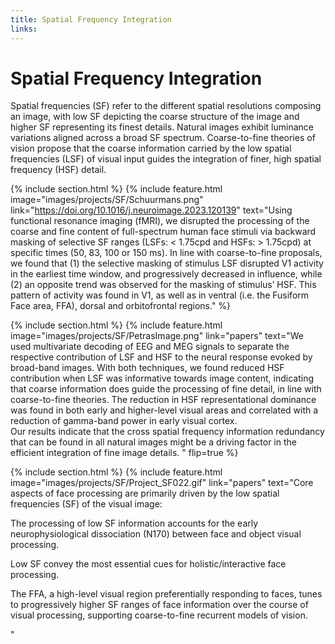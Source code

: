 ```yaml
---
title: Spatial Frequency Integration
links:
---
```

# Spatial Frequency Integration

Spatial frequencies (SF) refer to the different spatial resolutions composing an image, with low SF depicting the coarse structure of the image and higher SF representing its finest details. Natural images exhibit luminance variations aligned across a broad SF spectrum. Coarse-to-fine theories of vision propose that the coarse information carried by the low spatial frequencies (LSF) of visual input guides the integration of finer, high spatial frequency (HSF) detail. 

{% include section.html %}
{%
  include feature.html
  image="images/projects/SF/Schuurmans.png"
  link="https://doi.org/10.1016/j.neuroimage.2023.120139"
  text="Using functional resonance imaging (fMRI), we disrupted the processing of the coarse and fine content of full-spectrum human face stimuli via backward masking of selective SF ranges (LSFs: < 1.75cpd and HSFs: > 1.75cpd) at specific times (50, 83, 100 or 150 ms). In line with coarse-to-fine proposals, we found that (1) the selective masking of stimulus LSF disrupted V1 activity in the earliest time window, and progressively decreased in influence, while (2) an opposite trend was observed for the masking of stimulus’ HSF. This pattern of activity was found in V1, as well as in ventral (i.e. the Fusiform Face area, FFA), dorsal and orbitofrontal regions."
%}

{% include section.html %}
{%
  include feature.html
  image="images/projects/SF/PetrasImage.png"
  link="papers"
  text="We used multivariate decoding of EEG and MEG signals to separate the respective contribution of LSF and HSF to the neural response evoked by broad-band images. With both techniques, we found reduced HSF contribution when LSF was informative towards image content, indicating that coarse information does guide the processing of fine detail, in line with coarse-to-fine theories. 
The reduction in HSF representational dominance was found in both early and higher-level visual areas and correlated with a reduction of gamma-band power in early visual cortex.  
Our results indicate that the cross spatial frequency information redundancy that can be found in all natural images might be a driving factor in the efficient integration of fine image details. "
  flip=true
%}

{% include section.html %}
{%
  include feature.html
  image="images/projects/SF/Project_SF022.gif"
  link="papers"
  text="Core aspects of face processing are primarily driven by the low spatial frequencies (SF) of the visual image: <p> The processing of low SF information accounts for the early neurophysiological dissociation (N170) between face and object visual processing. </p> <p> Low SF convey the most essential cues for holistic/interactive face processing. </p> <p> The FFA, a high-level visual region preferentially responding to faces, tunes to progressively higher SF ranges of face information over the course of visual processing, supporting coarse-to-fine recurrent models of vision. </p>"
